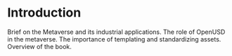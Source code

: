 # Introduction

Brief on the Metaverse and its industrial applications.
The role of OpenUSD in the metaverse.
The importance of templating and standardizing assets.
Overview of the book.
